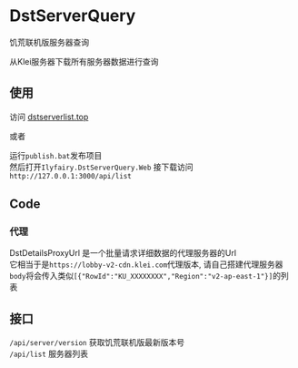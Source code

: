 # DstServerQuery
饥荒联机版服务器查询

从Klei服务器下载所有服务器数据进行查询

## 使用

访问 [dstserverlist.top](https://dstserverlist.top)  

或者  

运行`publish.bat`发布项目  
然后打开`Ilyfairy.DstServerQuery.Web`
接下载访问`http://127.0.0.1:3000/api/list`

## Code

### 代理
DstDetailsProxyUrl 是一个批量请求详细数据的代理服务器的Url  
它相当于是`https://lobby-v2-cdn.klei.com`代理版本, 请自己搭建代理服务器  
`body`将会传入类似`[{"RowId":"KU_XXXXXXXX","Region":"v2-ap-east-1"}]`的列表

## 接口

`/api/server/version` 获取饥荒联机版最新版本号  
`/api/list` 服务器列表  